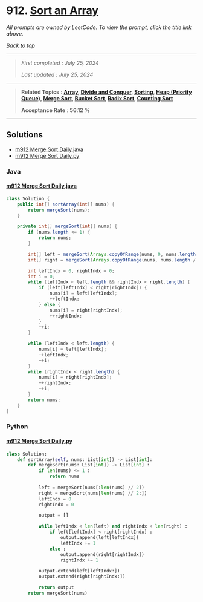 # 912. [Sort an Array](<https://leetcode.com/problems/sort-an-array>)

*All prompts are owned by LeetCode. To view the prompt, click the title link above.*

*[Back to top](<../README.md>)*

------

> *First completed : July 25, 2024*
>
> *Last updated : July 25, 2024*

------

> **Related Topics** : **[Array](<by_topic/Array.md>), [Divide and Conquer](<by_topic/Divide and Conquer.md>), [Sorting](<by_topic/Sorting.md>), [Heap (Priority Queue)](<by_topic/Heap (Priority Queue).md>), [Merge Sort](<by_topic/Merge Sort.md>), [Bucket Sort](<by_topic/Bucket Sort.md>), [Radix Sort](<by_topic/Radix Sort.md>), [Counting Sort](<by_topic/Counting Sort.md>)**
>
> **Acceptance Rate** : **56.12 %**

------

## Solutions

- [m912 Merge Sort Daily.java](<../my-submissions/m912 Merge Sort Daily.java>)
- [m912 Merge Sort Daily.py](<../my-submissions/m912 Merge Sort Daily.py>)
### Java
#### [m912 Merge Sort Daily.java](<../my-submissions/m912 Merge Sort Daily.java>)
```Java
class Solution {
    public int[] sortArray(int[] nums) {
        return mergeSort(nums);
    }

    private int[] mergeSort(int[] nums) {
        if (nums.length <= 1) {
            return nums;
        }

        int[] left = mergeSort(Arrays.copyOfRange(nums, 0, nums.length / 2));
        int[] right = mergeSort(Arrays.copyOfRange(nums, nums.length / 2, nums.length));

        int leftIndx = 0, rightIndx = 0;
        int i = 0;
        while (leftIndx < left.length && rightIndx < right.length) {
            if (left[leftIndx] < right[rightIndx]) {
                nums[i] = left[leftIndx];
                ++leftIndx;
            } else {
                nums[i] = right[rightIndx];
                ++rightIndx;
            }
            ++i;
        }

        while (leftIndx < left.length) {
            nums[i] = left[leftIndx];
            ++leftIndx;
            ++i;
        }
        while (rightIndx < right.length) {
            nums[i] = right[rightIndx];
            ++rightIndx;
            ++i;
        }
        return nums;
    }
}
```

### Python
#### [m912 Merge Sort Daily.py](<../my-submissions/m912 Merge Sort Daily.py>)
```Python
class Solution:
    def sortArray(self, nums: List[int]) -> List[int]:
        def mergeSort(nums: List[int]) -> List[int] :
            if len(nums) <= 1 :
                return nums
            
            left = mergeSort(nums[:len(nums) // 2])
            right = mergeSort(nums[len(nums) // 2:])
            leftIndx = 0
            rightIndx = 0

            output = []

            while leftIndx < len(left) and rightIndx < len(right) :
                if left[leftIndx] < right[rightIndx] :
                    output.append(left[leftIndx])
                    leftIndx += 1
                else :
                    output.append(right[rightIndx])
                    rightIndx += 1

            output.extend(left[leftIndx:])
            output.extend(right[rightIndx:])

            return output
        return mergeSort(nums)
```

